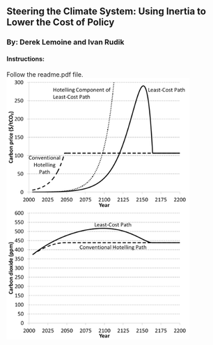 ## Steering the Climate System: Using Inertia to Lower the Cost of Policy
### By: Derek Lemoine and Ivan Rudik
#### Instructions:
Follow the readme.pdf file.
<a href="url"><img src="https://github.com/irudik/steering-the-climate-system/blob/master/T2_cprice.png" align="left" height="300" width="420" ></a> <a href="url"><img src="https://github.com/irudik/steering-the-climate-system/blob/master/T2_co2.png" align="left" height="300" width="420" ></a>
